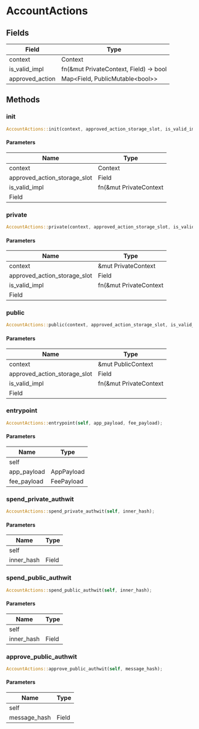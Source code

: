 # AccountActions

## Fields
| Field | Type |
| --- | --- |
| context | Context |
| is_valid_impl | fn(&mut PrivateContext, Field) -&gt; bool |
| approved_action | Map&lt;Field, PublicMutable&lt;bool&gt;&gt; |

## Methods

### init

```rust
AccountActions::init(context, approved_action_storage_slot, is_valid_impl, Field);
```

#### Parameters
| Name | Type |
| --- | --- |
| context | Context |
| approved_action_storage_slot | Field |
| is_valid_impl | fn(&mut PrivateContext |
| Field |  |

### private

```rust
AccountActions::private(context, approved_action_storage_slot, is_valid_impl, Field);
```

#### Parameters
| Name | Type |
| --- | --- |
| context | &mut PrivateContext |
| approved_action_storage_slot | Field |
| is_valid_impl | fn(&mut PrivateContext |
| Field |  |

### public

```rust
AccountActions::public(context, approved_action_storage_slot, is_valid_impl, Field);
```

#### Parameters
| Name | Type |
| --- | --- |
| context | &mut PublicContext |
| approved_action_storage_slot | Field |
| is_valid_impl | fn(&mut PrivateContext |
| Field |  |

### entrypoint

```rust
AccountActions::entrypoint(self, app_payload, fee_payload);
```

#### Parameters
| Name | Type |
| --- | --- |
| self |  |
| app_payload | AppPayload |
| fee_payload | FeePayload |

### spend_private_authwit

```rust
AccountActions::spend_private_authwit(self, inner_hash);
```

#### Parameters
| Name | Type |
| --- | --- |
| self |  |
| inner_hash | Field |

### spend_public_authwit

```rust
AccountActions::spend_public_authwit(self, inner_hash);
```

#### Parameters
| Name | Type |
| --- | --- |
| self |  |
| inner_hash | Field |

### approve_public_authwit

```rust
AccountActions::approve_public_authwit(self, message_hash);
```

#### Parameters
| Name | Type |
| --- | --- |
| self |  |
| message_hash | Field |

